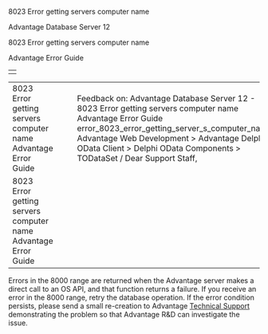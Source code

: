 8023 Error getting servers computer name




Advantage Database Server 12  

8023 Error getting servers computer name

Advantage Error Guide

|  |
| --- |
|  |

|  |  |  |  |  |
| --- | --- | --- | --- | --- |
| 8023 Error getting servers computer name  Advantage Error Guide |  |  | Feedback on: Advantage Database Server 12 - 8023 Error getting servers computer name Advantage Error Guide error\_8023\_error\_getting\_server\_s\_computer\_name Advantage Web Development > Advantage Delphi OData Client > Delphi OData Components > TODataSet / Dear Support Staff, |  |
| 8023 Error getting servers computer name  Advantage Error Guide |  |  |  |  |

Errors in the 8000 range are returned when the Advantage server makes a direct call to an OS API, and that function returns a failure. If you receive an error in the 8000 range, retry the database operation. If the error condition persists, please send a small re-creation to Advantage [Technical Support](master_technical_support_u_s__and_canada.htm) demonstrating the problem so that Advantage R&D can investigate the issue.